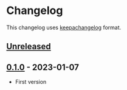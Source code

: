 # Changelog

This changelog uses [keepachangelog](http://keepachangelog.com) format.

## [Unreleased][]

## [0.1.0][] - 2023-01-07

- First version

[Unreleased]: https://github.com/stawen/azure-certificate/compare/v0.1.0...HEAD
[0.1.0]: https://github.com/stawen/azure-certificate/tree/v0.1.0